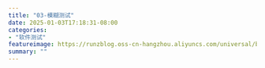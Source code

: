 ```yaml
---
title: "03-模糊测试"
date: 2025-01-03T17:18:31-08:00
categories: 
- "软件测试"
featureimage: https://runzblog.oss-cn-hangzhou.aliyuncs.com/universal/background1.jpg
summary: ""
---
```


